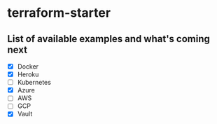 # terraform-starter

## List of available examples and what's coming next
- [x] Docker
- [x] Heroku 
- [ ] Kubernetes
- [x] Azure
- [ ] AWS
- [ ] GCP
- [x] Vault
